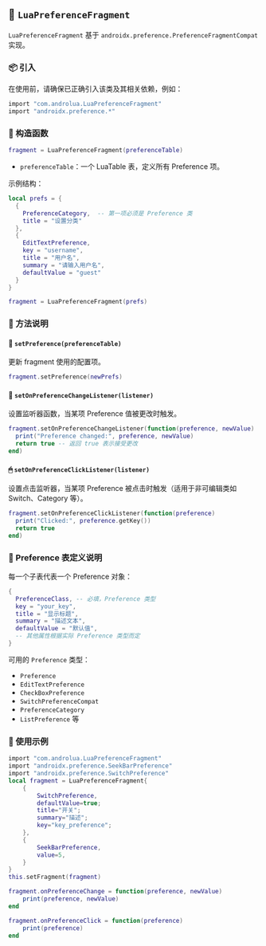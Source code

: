 ## 📘 `LuaPreferenceFragment`

`LuaPreferenceFragment` 基于 `androidx.preference.PreferenceFragmentCompat` 实现。

### 📦 引入

在使用前，请确保已正确引入该类及其相关依赖，例如：

```lua
import "com.androlua.LuaPreferenceFragment"
import "androidx.preference.*"
```

### 🔧 构造函数

```lua
fragment = LuaPreferenceFragment(preferenceTable)
```

* `preferenceTable`：一个 LuaTable 表，定义所有 Preference 项。

示例结构：

```lua
local prefs = {
  {
    PreferenceCategory,  -- 第一项必须是 Preference 类
    title = "设置分类"
  },
  {
    EditTextPreference,
    key = "username",
    title = "用户名",
    summary = "请输入用户名",
    defaultValue = "guest"
  }
}

fragment = LuaPreferenceFragment(prefs)
```

### 🔁 方法说明

#### 🧩 `setPreference(preferenceTable)`

更新 fragment 使用的配置项。

```lua
fragment.setPreference(newPrefs)
```

#### 🔔 `setOnPreferenceChangeListener(listener)`

设置监听器函数，当某项 Preference 值被更改时触发。

```lua
fragment.setOnPreferenceChangeListener(function(preference, newValue)
  print("Preference changed:", preference, newValue)
  return true -- 返回 true 表示接受更改
end)
```

#### 🖱 `setOnPreferenceClickListener(listener)`

设置点击监听器，当某项 Preference 被点击时触发（适用于非可编辑类如 Switch、Category 等）。

```lua
fragment.setOnPreferenceClickListener(function(preference)
  print("Clicked:", preference.getKey())
  return true
end)
```

### 🧰 Preference 表定义说明

每一个子表代表一个 Preference 对象：

```lua
{
  PreferenceClass, -- 必填，Preference 类型
  key = "your_key", 
  title = "显示标题", 
  summary = "描述文本",
  defaultValue = "默认值",
  -- 其他属性根据实际 Preference 类型而定
}
```

可用的 `Preference` 类型：

* `Preference`
* `EditTextPreference`
* `CheckBoxPreference`
* `SwitchPreferenceCompat`
* `PreferenceCategory`
* `ListPreference` 等

### 📝 使用示例

```lua
import "com.androlua.LuaPreferenceFragment"
import "androidx.preference.SeekBarPreference"
import "androidx.preference.SwitchPreference"
local fragment = LuaPreferenceFragment{
    {
        SwitchPreference,
        defaultValue=true;
        title="开关";
        summary="描述";
        key="key_preference";
    },
    {
        SeekBarPreference,
        value=5,
    }
}
this.setFragment(fragment)

fragment.onPreferenceChange = function(preference, newValue)
    print(preference, newValue)
end

fragment.onPreferenceClick = function(preference)
    print(preference)
end
```